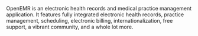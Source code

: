 OpenEMR is an electronic health records and medical practice management application. It features fully integrated electronic health records, practice management, scheduling, electronic billing, internationalization, free support, a vibrant community, and a whole lot more.
